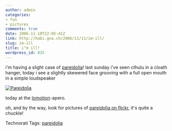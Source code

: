 ```yaml
---
author: admin
categories:
- fun
- pictures
comments: true
date: 2006-11-10T22:05:41Z
link: http://habi.gna.ch/2006/11/11/im-ill/
slug: im-ill
title: i"m ill!
wordpress_id: 815
---
```


i'm having a slight case of [pareidolia](http://www.google.com/search?&q=define%3Apareidolia)!
last sunday i've seen cthulu in a cloath hanger, today i see a slightly skewered face grooving with a full open mouth in a simple loudspeaker


[![Pareidolia](http://habi.gna.ch/wp-content/uploads/2006/11/images/pareidolia-tm1.jpg)](http://habi.gna.ch/wp-content/uploads/2006/11/images/pareidolia1.jpg)

today at the [lomotion](http://www.lomotion.ch/)-apero.

oh, and by the way, look for pictures of [pareidolia on flickr](http://flickr.com/photos/tags/pareidolia/), it's quite a chuckle!



Technorati Tags: [pareidolia](http://www.technorati.com/tag/pareidolia)

